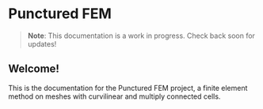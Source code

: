 # Punctured FEM

>**Note**: This documentation is a work in progress. Check back soon for updates!

<!-- <img src="../logo/pacman.svg"> -->

## Welcome!
This is the documentation for the Punctured FEM project, a finite element method on meshes with curvilinear and multiply connected cells.